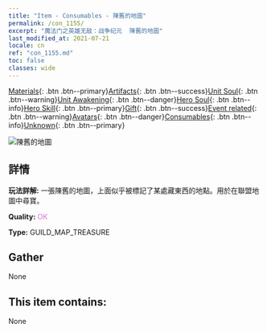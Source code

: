 ```yaml
---
title: "Item - Consumables - 陳舊的地圖"
permalink: /con_1155/
excerpt: "魔法门之英雄无敌：战争纪元  陳舊的地圖"
last_modified_at: 2021-07-21
locale: cn
ref: "con_1155.md"
toc: false
classes: wide
---
```

 [Materials](/ItemsCN/){: .btn .btn--primary}[Artifacts](/ItemsCN/Artifacts/){: .btn .btn--success}[Unit Soul](/ItemsCN/UnitSoul/){: .btn .btn--warning}[Unit Awakening](/ItemsCN/UnitAwakening/){: .btn .btn--danger}[Hero Soul](/ItemsCN/HeroSoul/){: .btn .btn--info}[Hero Skill](/ItemsCN/HeroSkill/){: .btn .btn--primary}[Gift](/ItemsCN/Gift/){: .btn .btn--success}[Event related](/ItemsCN/Events/){: .btn .btn--warning}[Avatars](/ItemsCN/Avatars/){: .btn .btn--danger}[Consumables](/ItemsCN/Consumables/){: .btn .btn--info}[Unknown](/ItemsCN/Unknown/){: .btn .btn--primary}

 ![陳舊的地圖](/images/t/i_810101.png)

## 詳情
 **玩法詳解:** 一張陳舊的地圖，上面似乎被標記了某處藏東西的地點。用於在聯盟地圖中尋寶。

 **Quality:** <span style="color: #DA70D6">OK</span>

 **Type:** GUILD_MAP_TREASURE

## Gather

  None

## This item contains:

  None

